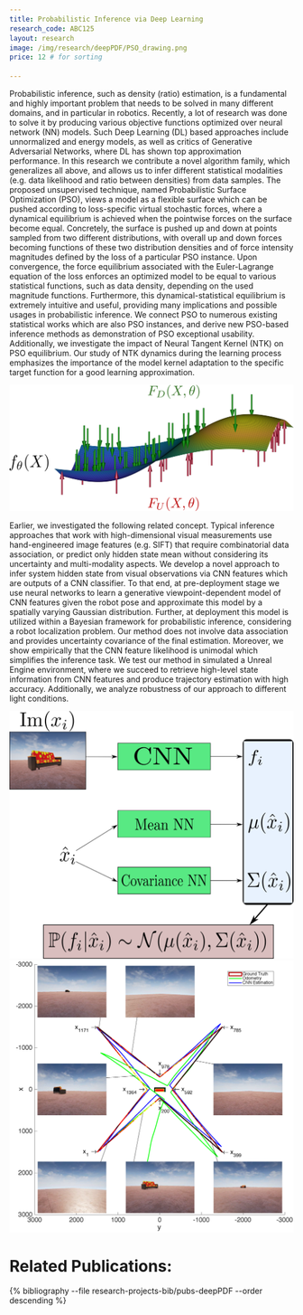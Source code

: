 ```yaml
---
title: Probabilistic Inference via Deep Learning
research_code: ABC125
layout: research
image: /img/research/deepPDF/PSO_drawing.png
price: 12 # for sorting 

---
```


Probabilistic inference, such as density (ratio) estimation, is a fundamental and highly important problem that needs to be solved in many different domains, and in particular in robotics. Recently, a lot of research was done to solve it by producing various objective functions optimized over neural network (NN) models. Such Deep Learning (DL) based approaches include unnormalized and energy models, as well as critics of Generative Adversarial Networks, where DL has shown top approximation performance. In this research we contribute a novel algorithm family, which generalizes all above, and allows us to infer different statistical modalities (e.g. data likelihood and ratio between densities) from data samples. The proposed unsupervised technique, named Probabilistic Surface Optimization (PSO), views a model as a flexible surface which can be pushed according to loss-specific virtual stochastic forces, where a dynamical equilibrium is achieved when the pointwise forces on the surface become equal. Concretely, the surface is pushed up and down at points sampled from two different distributions, with overall up and down forces becoming functions of these two distribution densities and of force intensity magnitudes defined by the loss of a particular PSO instance. Upon convergence, the force equilibrium associated with the Euler-Lagrange equation of the loss enforces an optimized model to be equal to various statistical functions, such as data density, depending on the used magnitude functions. Furthermore, this dynamical-statistical equilibrium is extremely intuitive and useful, providing many implications and possible usages in probabilistic inference. We connect PSO to numerous existing statistical works which are also PSO instances, and derive new PSO-based inference methods as demonstration of PSO exceptional usability. Additionally, we investigate the impact of Neural Tangent Kernel (NTK) on PSO equilibrium. Our study of NTK dynamics during the learning process emphasizes the importance of the model kernel adaptation to the specific target function for a good learning approximation.

![PSO_drawing](/img/research/deepPDF/PSO_drawing.png) 


Earlier, we investigated the following related concept. Typical inference approaches that work with high-dimensional visual measurements use hand-engineered image features (e.g. SIFT) that require combinatorial data association, or predict only hidden state mean without considering its uncertainty and multi-modality aspects. We develop a novel approach to infer system hidden state from visual observations via CNN features which are outputs of a CNN classifier. To that end, at pre-deployment stage we use neural networks to learn a generative viewpoint-dependent model of CNN features given the robot pose and approximate this model by a spatially varying Gaussian distribution. Further, at deployment this model is utilized within a Bayesian framework for probabilistic inference, considering a robot localization problem. Our method does not involve data association and provides uncertainty covariance of the final estimation. Moreover, we show empirically that the CNN feature likelihood is unimodal which simplifies the inference task. We test our method in simulated a Unreal Engine environment, where we succeed to retrieve high-level state information from CNN features and produce trajectory estimation with high accuracy. Additionally, we analyze robustness of our approach to different light conditions.

![drawing](/img/research/InfoRecoveryCNN/drawing.png) 
![traj_extended-eps-converted-to](/img/research/InfoRecoveryCNN/traj_extended-eps-converted-to.png) 

# Related Publications: 
{% bibliography --file research-projects-bib/pubs-deepPDF --order descending %}


